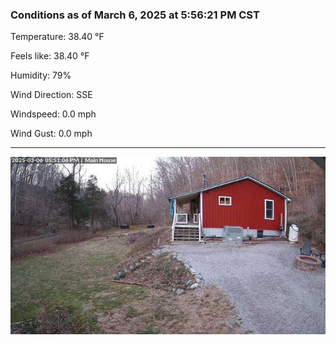 ### Conditions as of March 6, 2025 at 5:56:21 PM CST 

Temperature: 38.40 &deg;F

Feels like: 38.40 &deg;F

Humidity: 79%

Wind Direction: SSE

Windspeed: 0.0 mph

Wind Gust: 0.0 mph

---

<img src="./images/latest.jpeg"/>

